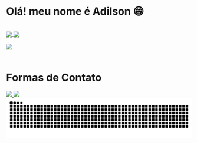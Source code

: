 
<h1>Olá! meu nome é Adilson 😁</h1>

<br>
<!-- tabelas -->
<div>
<a href="https://github.com/Adilson0001">  
<img height=200 align="center" src="https://github-readme-stats.vercel.app/api?username=adilson0001&show_icons=true&theme=midnight-purple&date=2024-05-15" />
</a>
<img height=200 align="center" src="https://github-readme-stats.vercel.app/api/top-langs?username=adilson0001&langs_count=8&card_width=320&theme=midnight-purple&date=2024-05-15" />

</div>

<br>
<!-- badges -->
<div>
<img src="https://skillicons.dev/icons?i=html,css,js,python"/>
  
</div>

<br>

<h1>Formas de Contato</h1>

<a href="https://www.linkedin.com/in/adilsondejesus/" target="_blank">
  <img src="https://img.shields.io/badge/-LinkedIn-%230077B5?style=for-the-badge&logo=linkedin&logoColor=white">
</a>

<a href="https://mail.google.com/mail/?view=cm&to=adilsonprofissional343@gmail.com" target="_blank">
<img src="https://img.shields.io/badge/Gmail-D14836?style=for-the-badge&logo=gmail&logoColor=white"/>
</a>

<br>


<picture>
  <source media="(prefers-color-scheme: dark)" srcset="https://raw.githubusercontent.com/adilson0001/adilson0001/output/github-contribution-grid-snake-dark.svg">
  <source media="(prefers-color-scheme: light)" srcset="https://raw.githubusercontent.com/adilson0001/adilson0001/output/github-contribution-grid-snake.svg">
  <img alt="github contribution grid snake animation" src="https://raw.githubusercontent.com/adilson0001/adilson0001/output/github-contribution-grid-snake.svg">
</picture>





